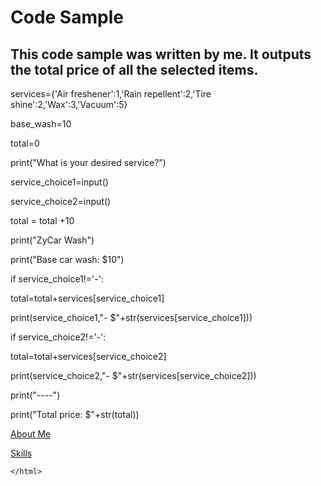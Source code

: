 <!DOCTYPE html>
<html>
    <head>
<h1 id="code-sample">Code Sample</h1>
<h2 id="this-code-sample-was-written-by-me">This code sample was written by me. It outputs the total price of all the selected items.</h2>
    </head>
    <body>
        
services={'Air freshener':1,'Rain repellent':2,'Tire shine':2,'Wax':3,'Vacuum':5}

base_wash=10

total=0

print("What is your desired service?")

service_choice1=input()

service_choice2=input()

total = total +10

print("ZyCar Wash")

print("Base car wash: $10")

if service_choice1!='-':
    
total=total+services[service_choice1]
    
print(service_choice1,"- $"+str(services[service_choice1]))

if service_choice2!='-':
    
total=total+services[service_choice2]
    
print(service_choice2,"- $"+str(services[service_choice2]))

print("----")

print("Total price: $"+str(total))
      </body>     
  <p><a href="./AboutMax.md">About Me</a></p>
  <p><a href="./Skills.md">Skills</a></p>
  
    </html>
